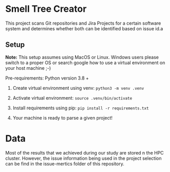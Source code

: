 # Smell Tree Creator

This project scans Git repositories and Jira Projects for a certain software system and determines whether both can be identified based on issue id.a

## Setup

**Note:** This setup assumes using MacOS or Linux. Windows users please switch to a proper OS or search google how to use a virtual environment on your host machine ;-)

Pre-requirements: Python version 3.8 +

1. Create virtual environment using venv: `python3 -m venv .venv`

2. Activate virtual environment: `source .venv/bin/activate`

3. Install requirements using pip: `pip install -r requirements.txt`

4. Your machine is ready to parse a given project!


# Data
Most of the results that we achieved during our study are stored n the HPC cluster. However, the issue information being used in the project selection can be find in the issue-mertics folder of this repository.
